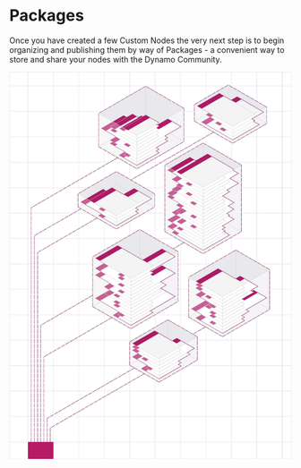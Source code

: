 # Packages

Once you have created a few Custom Nodes the very next step is to begin organizing and publishing them by way of Packages - a convenient way to store and share your nodes with the Dynamo Community.

![IMAGE](<../../.gitbook/assets/packages cover.jpg>)
